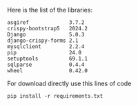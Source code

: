 Here is the list of the libraries:
```
asgiref             3.7.2
crispy-bootstrap5   2024.2
Django              5.0.3
django-crispy-forms 2.1
mysqlclient         2.2.4
pip                 24.0
setuptools          69.1.1
sqlparse            0.4.4
wheel               0.42.0
```
For download directly use this lines of code

```
pip install -r requirements.txt
```
